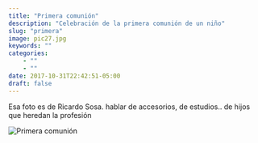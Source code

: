 ```yaml
---
title: "Primera comunión"
description: "Celebración de la primera comunión de un niño"
slug: "primera"
image: pic27.jpg
keywords: ""
categories: 
    - ""
    - ""
date: 2017-10-31T22:42:51-05:00
draft: false
---
```

Esa foto es de Ricardo Sosa. hablar de accesorios, de estudios.. de hijos que heredan la profesión

![Primera comunión](https://claudiaguerreros.github.io/juliososa/img/pic27.jpg)
